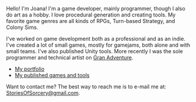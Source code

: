 Hello! I'm Joana! I'm a game developer, mainly programmer, though I also do art as a hobby. I love procedural generation and creating tools. My favorite game genres are all kinds of RPGs, Turn-based Strategy, and Colony Sims.

I've worked on game development both as a professional and as an indie. I've created a lot of small games, mostly for gamejams, both alone and with small teams. I've also published Unity tools. More recently I was the sole programmer and technical artist on [Gran Adventure](https://twitter.com/flyhomestudio).

- [My portfolio](https://docs.google.com/presentation/d/e/2PACX-1vS1RFrvQSqy49AqLBFK2kV9bmeP9z83ftBp7R1614mg21DL0cgGYsQYlu_llF2Q-55aZNcrsTvoFjwv/pub?start=false&loop=false&delayms=3000)
- [My published games and tools](https://iohanna.itch.io/)

Want to contact me? The best way to reach me is to e-mail me at: StoriesOfSorcery@gmail.com.
